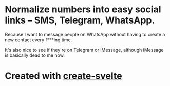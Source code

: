 # Normalize numbers into easy social links – SMS, Telegram, WhatsApp.

Because I want to message people on WhatsApp without having to create a new contact every f***ing time.

It's also nice to see if they're on Telegram or iMessage, although iMessage is basically dead to me now.

# Created with [create-svelte](https://github.com/sveltejs/kit/tree/master/packages/create-svelte)

